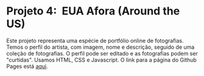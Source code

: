 # Projeto 4:  EUA Afora (Around the US)

Este projeto representa uma espécie de portfólio online de fotografias.
Temos o perfil do artista, com imagem, nome e descrição, seguido de uma coleção de fotografias.
O perfil pode ser editado e as fotografias podem ser "curtidas".
Usamos HTML, CSS e Javascript. O link para a página do Github Pages está [aqui](https://radicallycandid.github.io/web_project_4_ptbr/).
